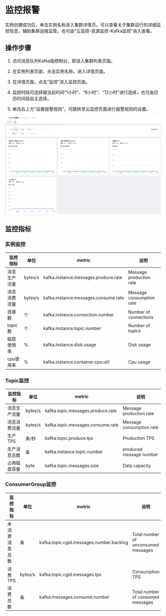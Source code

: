 # 监控报警
实例创建成功后，单击实例名称进入集群详情页，可以查看关于集群运行的详细监控信息，辅助集群运维监管。也可由“云监控-资源监控-Kafka监控”进入查看。</br>

## 操作步骤
1. 访问消息队列Kafka版控制台，即进入集群列表页面。</br>

2. 在实例列表页面，点击实例名称，进入详情页面。</br>

3. 在详情页面，点击“监控”进入监控页面。</br>

4. 监控时段可选择据当前时间“1小时”、“6小时”、“12小时”进行选择，也可由日历时间段自主选择。</br>

5. 单击右上方“设置报警规则”，可跳转至云监控页面进行报警规则的设置。</br>

![查询1](../../../../image/Internet-Middleware/JCS-for-Kafka/kafka监控.jpg)

## 监控指标

### 实例监控

| 监控指标                 | 单位 | metric                                |说明|
| ---------------------- | ---- | ------------------------------------ |--------------|
| 消息生产流量        | bytes/s   | kafka.instance.messages.produce.rate                 | Message production rate |
| 消息消费流量         | bytes/s   | kafka.instance.messages.consume.rate          |Message consumption rate|
| 连接数        | 个  | kafka.instance.connection.number            |Number of connections|
| topic数       | 个   | kafka.instance.topic.number               |Number of topics |
| 磁盘使用率     | %  | kafka.instance.disk.usage                 |Disk usage|
| cpu使用率      | %  | kafka.instance.container.cpu.util    |Cpu usage|

### Topic监控

| 监控指标                 | 单位 | metric                                |说明|
| ---------------------- | ---- | ------------------------------------ |--------------|
| 消息生产流量       | bytes/s   | kafka.topic.messages.produce.rate                | Message production rate |
| 消息消费流量         | bytes/s   | kafka.topic.messages.consume.rate          |Message consumption rate|
| 生产TPS        | 条/秒  | kafka.topic.produce.tps            |Production TPS|
| 生产消息总数      | 条   | kafka.instance.topic.number               |produced message number|
| 占用磁盘容量    | byte  | kafka.topic.messages.size                 |Data capacity|


### ConsumerGroup监控

| 监控指标                 | 单位 | metric                                |说明|
| ---------------------- | ---- | ------------------------------------ |--------------|
| 未消费消息总数     | 条  | kafka.topic.cgid.messages.number.backlog              | Total number of unconsumed messages |
| 消费TPS        | bytes/s   |  kafka.topic.cgid.messages.tps       |Consumption TPS|
| 消费总数        | 条 | kafka.messages.consume.number         |Total number of consumed messages|
